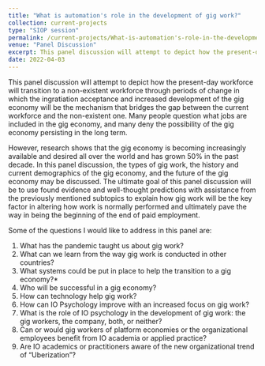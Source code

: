 ```yaml
---
title: "What is automation's role in the development of gig work?"
collection: current-projects
type: "SIOP session"
permalink: /current-projects/What-is-automation's-role-in-the-development-of-gig-work
venue: "Panel Discussion"
excerpt: This panel discussion will attempt to depict how the present-day workforce will transition to a non-existent workforce
date: 2022-04-03
---
```


This panel discussion will attempt to depict how the present-day workforce will transition to a non-existent workforce through periods of change in which the ingratiation acceptance and increased development of the gig economy will be the mechanism that bridges the gap between the current workforce and the non-existent one. Many people question what jobs are included in the gig economy, and many deny the possibility of the gig economy persisting in the long term. 


However, research shows that the gig economy is becoming increasingly available and desired all over the world and has grown 50% in the past decade. In this panel discussion, the types of gig work, the history and current demographics of the gig economy, and the future of the gig economy may be discussed. The ultimate goal of this panel discussion will be to use found evidence and well-thought predictions with assistance from the previously mentioned subtopics to explain how gig work will be the key factor in altering how work is normally performed and ultimately pave the way in being the beginning of the end of paid employment.

Some of the questions I would like to address in this panel are:

1. What has the pandemic taught us about gig work? 
2. What can we learn from the way gig work is conducted in other countries?
3. What systems could be put in place to help the transition to a gig economy?*
4. Who will be successful in a gig economy?
5. How can technology help gig work? 
6. How can IO Psychology improve with an increased focus on gig work? 
7. What is the role of IO psychology in the development of gig work: the gig workers, the company, both, or neither?
8. Can or would gig workers of platform economies or the organizational employees benefit from IO academia or applied practice?
9. Are IO academics or practitioners aware of the new organizational trend of “Uberization”?

